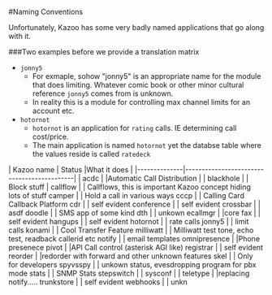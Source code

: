 #Naming Conventions

Unfortunately, Kazoo has some very badly named applications that go along with it.

###Two examples before we provide a translation matrix

* `jonny5`
  * For exmaple, sohow "jonny5" is an appropriate name for the module that does limiting.  Whatever comic book or other minor cultural reference `jonny5` comes from is unknown.
  * In reality this is a module for controlling max channel limits for an account etc.
* `hotornot`
  * `hotornot` is an application for `rating` calls.  IE determining call cost/price.
  *  The main application is named `hotornot` yet the databse table where the values reside is called `ratedeck`

| Kazoo name | Status |What it does |
|--------------|--------------------------------------------|
| acdc | |Automatic Call Distribution |
| blackhole | | Block stuff |
callflow | | Callflows, this is important Kazoo concept hiding lots of stuff
camper | | Hold a call in various ways
cccp | | Calling Card Callback Platform
cdr |  | self evident
conference | | self evident
crossbar | | asdf
doodle |  | SMS app of some kind
dth | | unkown
ecallmgr | |core
fax | | self evident
hangups | | self evident
hotornot | | rate calls
jonny5 | | limit calls
konami | | Cool Transfer Feature
milliwatt | | Milliwatt test tone, echo test, readback callerid etc
notify | | email templates
omnipresence | |Phone presenece
pivot | |API Call control (asterisk AGI like)
registrar | | self evident
reorder | |redorder with forward and other unknown features
skel | | Only for developers
spyvsspy | | unkown status, evesdropping program for pbx mode
stats | | SNMP Stats
stepswitch | |
sysconf | |
teletype | |replacing notify.....
trunkstore | | self evident
webhooks | | unkn





